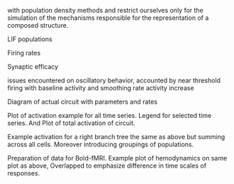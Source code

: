 
with population density methods and restrict ourselves only for the simulation of the mechanisms responsible for the representation of a composed structure.

LIF populations

Firing rates

Synaptic efficacy

issues encountered on oscillatory behavior, accounted by near threshold firing with baseline activity and smoothing rate activity increase

Diagram of actual circuit with parameters and rates

Plot of activation example for all time series. Legend for selected time series. And Plot of total activation of circuit.

Example activation for a right branch tree the same as above but summing across all cells. Moreover introducing groupings of populations.

Preparation of data for Bold-fMRI. Example plot of hemodynamics on same plot as above, Overlapped to emphasize difference in time scales of responses.